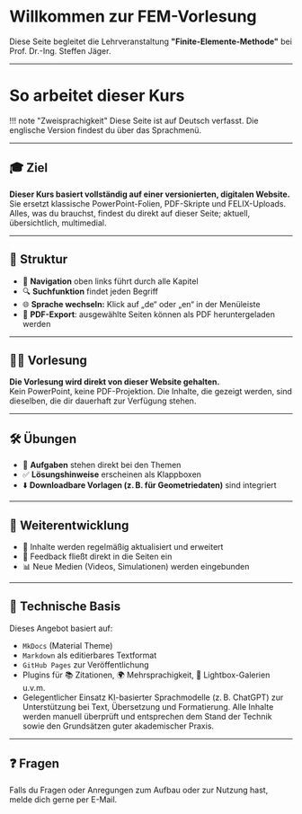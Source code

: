 
# Willkommen zur FEM-Vorlesung

Diese Seite begleitet die Lehrveranstaltung **"Finite-Elemente-Methode"** bei Prof. Dr.-Ing. Steffen Jäger.

---

# So arbeitet dieser Kurs

!!! note "Zweisprachigkeit"
    Diese Seite ist auf Deutsch verfasst. Die englische Version findest du über das Sprachmenü.

---

## 🎓 Ziel

**Dieser Kurs basiert vollständig auf einer versionierten, digitalen Website.**
Sie ersetzt klassische PowerPoint-Folien, PDF-Skripte und FELIX-Uploads. Alles, was du brauchst, findest du direkt auf dieser Seite; aktuell, übersichtlich, multimedial.

---

## 🧭 Struktur

- 📂 **Navigation** oben links führt durch alle Kapitel  
- 🔍 **Suchfunktion** findet jeden Begriff  
- 🌐 **Sprache wechseln:** Klick auf „de“ oder „en“ in der Menüleiste  
- 📄 **PDF-Export**: ausgewählte Seiten können als PDF heruntergeladen werden  

---

## 🧑‍🏫 Vorlesung

**Die Vorlesung wird direkt von dieser Website gehalten.**  
Kein PowerPoint, keine PDF-Projektion. Die Inhalte, die gezeigt werden, sind dieselben, die dir dauerhaft zur Verfügung stehen.

---

## 🛠️ Übungen

- 📘 **Aufgaben** stehen direkt bei den Themen  
- ✅ **Lösungshinweise** erscheinen als Klappboxen 
- ⬇️ **Downloadbare Vorlagen (z. B. für Geometriedaten)** sind integriert  

---

## 🔁 Weiterentwicklung

- 📅 Inhalte werden regelmäßig aktualisiert und erweitert  
- 🧪 Feedback fließt direkt in die Seiten ein  
- 📊 Neue Medien (Videos, Simulationen) werden eingebunden  

---

## 🧩 Technische Basis

Dieses Angebot basiert auf:

- `MkDocs` (Material Theme)
- `Markdown` als editierbares Textformat
- `GitHub Pages` zur Veröffentlichung
- Plugins für 📚 Zitationen, 🌍 Mehrsprachigkeit, 🔦 Lightbox-Galerien u.v.m.
- Gelegentlicher Einsatz KI-basierter Sprachmodelle (z. B. ChatGPT) zur Unterstützung bei Text, Übersetzung und Formatierung. Alle Inhalte werden manuell überprüft und entsprechen dem Stand der Technik sowie den Grundsätzen guter akademischer Praxis.

---

## ❓ Fragen

Falls du Fragen oder Anregungen zum Aufbau oder zur Nutzung hast, melde dich gerne per E-Mail.
